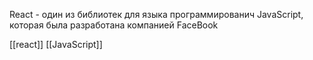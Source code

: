 React - один из библиотек для языка программированич JavaScript, которая была разработана компанией FaceBook


[[react]] [[JavaScript]]